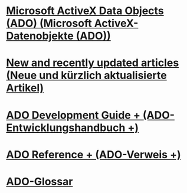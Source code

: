 # [Microsoft ActiveX Data Objects (ADO) (Microsoft ActiveX-Datenobjekte (ADO))](microsoft-activex-data-objects-ado.md)
# [New and recently updated articles (Neue und kürzlich aktualisierte Artikel)](new-updated-ado.md)

# [ADO Development Guide + (ADO-Entwicklungshandbuch +)](./guide/ado-programmer-s-guide.md)
# [ADO Reference + (ADO-Verweis +)](./reference/ado-glossary.md)

# [ADO-Glossar](ado-glossary.md)
